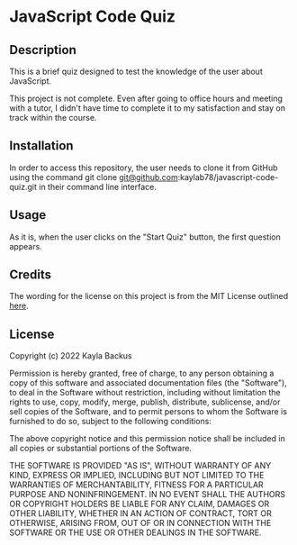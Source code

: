 # JavaScript Code Quiz

## Description
This is a brief quiz designed to test the knowledge of the user about JavaScript.

This project is not complete. Even after going to office hours and meeting with a tutor, I didn't have time to complete it to my satisfaction and stay on track within the course.

## Installation
In order to access this repository, the user needs to clone it from GitHub using the command git clone git@github.com:kaylab78/javascript-code-quiz.git in their command line interface.

## Usage
As it is, when the user clicks on the "Start Quiz" button, the first question appears. 

## Credits
The wording for the license on this project is from the MIT License outlined [here](https://choosealicense.com/licenses/mit/).

## License
Copyright (c) 2022 Kayla Backus

Permission is hereby granted, free of charge, to any person obtaining a copy of this software and associated documentation files (the "Software"), to deal in the Software without restriction, including without limitation the rights to use, copy, modify, merge, publish, distribute, sublicense, and/or sell copies of the Software, and to permit persons to whom the Software is furnished to do so, subject to the following conditions:

The above copyright notice and this permission notice shall be included in all copies or substantial portions of the Software.

THE SOFTWARE IS PROVIDED "AS IS", WITHOUT WARRANTY OF ANY KIND, EXPRESS OR IMPLIED, INCLUDING BUT NOT LIMITED TO THE WARRANTIES OF MERCHANTABILITY, FITNESS FOR A PARTICULAR PURPOSE AND NONINFRINGEMENT. IN NO EVENT SHALL THE AUTHORS OR COPYRIGHT HOLDERS BE LIABLE FOR ANY CLAIM, DAMAGES OR OTHER LIABILITY, WHETHER IN AN ACTION OF CONTRACT, TORT OR OTHERWISE, ARISING FROM, OUT OF OR IN CONNECTION WITH THE SOFTWARE OR THE USE OR OTHER DEALINGS IN THE SOFTWARE.